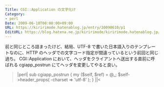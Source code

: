 ```yaml
---
Title: CGI::Application の文字化け
Category:
- perl
Date: 2009-06-10T00:00:00+09:00
URL: https://kiririmode.hatenablog.jp/entry/20090610/p1
EditURL: https://blog.hatena.ne.jp/kiririmode/kiririmode.hatenablog.jp/atom/entry/8454420450078212987
---
```



前と同じところ詰まったけど、結局、UTF-8 で書いた日本語入りのテンプレートなのに、HTTP のヘッダでの文字コード指定が間違っているという前回と同じ過ち。
CGI::Application において、ヘッダをクライアントへ送出する直前に呼ばれる cgiapp_postrun にてヘッダを変更してやると良い。
>|perl|
sub cgiapp_postrun {
    my ($self, $ref) = @_;
    $self->header_props( -charset => 'utf-8' );
}
||<
